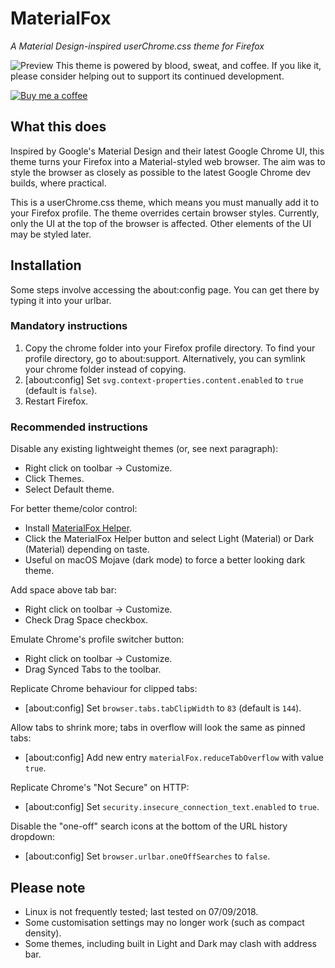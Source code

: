 # MaterialFox
*A Material Design-inspired userChrome.css theme for Firefox*

![Preview](https://user-images.githubusercontent.com/5405629/45172944-21d91900-b24a-11e8-8bc5-03814121b0de.png)
This theme is powered by blood, sweat, and coffee. If you like it, please consider helping out to support its continued development.

[![Buy me a coffee](https://svgshare.com/i/8Yd.svg)](https://www.buymeacoffee.com/n4ho5QX2l)

## What this does
Inspired by Google's Material Design and their latest Google Chrome UI, this theme turns your Firefox into a Material-styled web browser. The aim was to style the browser as closely as possible to the latest Google Chrome dev builds, where practical.

This is a userChrome.css theme, which means you must manually add it to your Firefox profile. The theme overrides certain browser styles. Currently, only the UI at the top of the browser is affected. Other elements of the UI may be styled later.

## Installation
Some steps involve accessing the about:config page. You can get there by typing it into your urlbar.

### Mandatory instructions
1. Copy the chrome folder into your Firefox profile directory. To find your profile directory, go to about:support. Alternatively, you can symlink your chrome folder instead of copying.
2. [about:config] Set ```svg.context-properties.content.enabled``` to ```true``` (default is ```false```).
3. Restart Firefox.

### Recommended instructions
Disable any existing lightweight themes (or, see next paragraph):
* Right click on toolbar -> Customize.
* Click Themes.
* Select Default theme.

For better theme/color control:
* Install [MaterialFox Helper](https://addons.mozilla.org/en-US/firefox/addon/materialfox-helper/).
* Click the MaterialFox Helper button and select Light (Material) or Dark (Material) depending on taste.
* Useful on macOS Mojave (dark mode) to force a better looking dark theme.

Add space above tab bar:
* Right click on toolbar -> Customize.
* Check Drag Space checkbox.

Emulate Chrome's profile switcher button:
* Right click on toolbar -> Customize.
* Drag Synced Tabs to the toolbar.

Replicate Chrome behaviour for clipped tabs:
* [about:config] Set ```browser.tabs.tabClipWidth``` to ```83``` (default is ```144```).

Allow tabs to shrink more; tabs in overflow will look the same as pinned tabs:
* [about:config] Add new entry ```materialFox.reduceTabOverflow``` with value ```true```.

Replicate Chrome's "Not Secure" on HTTP:
* [about:config] Set ```security.insecure_connection_text.enabled``` to ```true```.

Disable the "one-off" search icons at the bottom of the URL history dropdown:
* [about:config] Set ```browser.urlbar.oneOffSearches``` to ```false```.

## Please note
* Linux is not frequently tested; last tested on 07/09/2018.
* Some customisation settings may no longer work (such as compact density).
* Some themes, including built in Light and Dark may clash with address bar.
